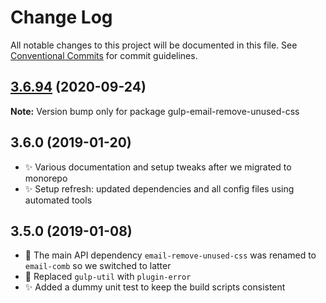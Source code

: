 # Change Log

All notable changes to this project will be documented in this file.
See [Conventional Commits](https://conventionalcommits.org) for commit guidelines.

## [3.6.94](https://gitlab.com/codsen/codsen/compare/gulp-email-remove-unused-css@3.6.93...gulp-email-remove-unused-css@3.6.94) (2020-09-24)

**Note:** Version bump only for package gulp-email-remove-unused-css





## 3.6.0 (2019-01-20)

- ✨ Various documentation and setup tweaks after we migrated to monorepo
- ✨ Setup refresh: updated dependencies and all config files using automated tools

## 3.5.0 (2019-01-08)

- 🔧 The main API dependency `email-remove-unused-css` was renamed to `email-comb` so we switched to latter
- 🔧 Replaced `gulp-util` with `plugin-error`
- ✨ Added a dummy unit test to keep the build scripts consistent
